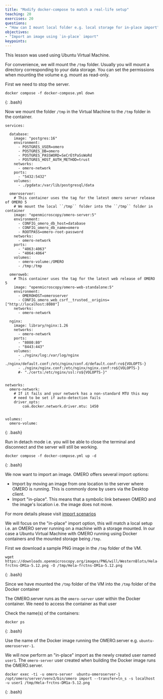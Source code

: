 ```yaml
---
title: "Modify docker-compose to match a real-life setup"
teaching: 20
exercises: 20
questions:
- "How can I mount local folder e.g. local storage for in-place import"
objectives:
- "Import an image using `in-place` import"
keypoints:
---
```

This lesson was used using Ubuntu Virtual Machine.

For convenience, we will mount the ``/tmp`` folder. Usually you will mount a directory
corresponding to your data storage. You can set the permissions when mounting the volume
e.g. mount as read-only.

First we need to stop the server. 
~~~
docker compose -f docker-compose.yml down
~~~
{: .bash}

Now we mount the folder ``/tmp`` in the Virtual Machine to the ``/tmp`` folder in the container.

~~~
services:

  database:
    image: "postgres:16"
    environment:
      - POSTGRES_USER=omero
      - POSTGRES_DB=omero
      - POSTGRES_PASSWORD=SeCrEtPaSsWoRd
      - POSTGRES_HOST_AUTH_METHOD=trust
    networks:
      - omero-network
    ports:
      - "5432:5432"
    volumes:
      - ./pgdata:/var/lib/postgresql/data

  omeroserver:
    # This container uses the tag for the latest omero server release of OMERO 5
    # We mount the local ``/tmp`` folder into the ``/tmp`` folder in container
    image: "openmicroscopy/omero-server:5"
    environment:
      - CONFIG_omero_db_host=database
      - CONFIG_omero_db_name=omero
      - ROOTPASS=omero-root-password
    networks:
      - omero-network
    ports:
      - "4063:4063"
      - "4064:4064"
    volumes:
      - omero-volume:/OMERO
      - /tmp:/tmp

  omeroweb:
    # This container uses the tag for the latest web release of OMERO 5
    image: "openmicroscopy/omero-web-standalone:5"
    environment:
      - OMEROHOST=omeroserver
      - CONFIG_omero_web_csrf__trusted__origins=["http://localhost:8080"]
    networks:
      - omero-network

  nginx:
    image: library/nginx:1.26
    networks:
      - omero-network
    ports:
      - "8080:80"
      - "8443:443"
    volumes:
      - ./nginx/log:/var/log/nginx
      - ./nginx/default.conf:/etc/nginx/conf.d/default.conf:ro${VOLOPTS-}
      - ./nginx/nginx.conf:/etc/nginx/nginx.conf:ro${VOLOPTS-}
      #- "./certs:/etc/nginx/ssl:ro${VOLOPTS-}"


networks:
  omero-network:
    # If it fails and your network has a non-standard MTU this may
    # need to be set if auto-detection fails
    driver_opts:
        com.docker.network.driver.mtu: 1450


volumes:
  omero-volume:
~~~
{: .bash}

Run in detach mode i.e. you will be able to close the terminal and disconnect and the server will still be working.

~~~
docker compose -f docker-compose.yml up -d
~~~
{: .bash}


We now want to import an image.
OMERO offers several import options:

* Import by moving an image from one location to the server where OMERO is running. This is commonly done by users
via the Desktop client.
* Import "in-place". This means that a symbolic link between OMERO and the image's location i.e. the image does not move.

For more details please visit [import scenarios](https://omero.readthedocs.io/en/stable/sysadmins/import-scenarios.html)

We will focus on the "in-place" import option, this will match a local setup
i.e. an OMERO server running on a machine with a storage mounted. In our case a Ubuntu Virtual Machine with OMERO running using Docker containers and the mounted storage being ``/tmp``.


First we download a sample PNG image in the ``/tmp`` folder of the VM.

~~~
wget https://downloads.openmicroscopy.org/images/PNG/will/WesternBlots/Hela-frctns-DM1a-5.12.png -O /tmp/Hela-frctns-DM1a-5.12.png
~~~
{: .bash}


Since we have mounted the ``/tmp`` folder of the VM into the ``/tmp`` folder of the Docker container


The OMERO.server runs as the ``omero-server`` user within the Docker container.
We need to access the container as that user

Check the name(s) of the containers:

~~~
docker ps
~~~
{: .bash}

Use the name of the Docker image running the OMERO.server e.g. ``ubuntu-omeroserver-1``.

We will now perform an "in-place" import as the newly created user named ``user1``.
The ``omero-server`` user created when building the Docker image runs the OMERO.server.


~~~
docker exec -ti -u omero-server  ubuntu-omeroserver-1 /opt/omero/server/venv3/bin/omero import --transfer=ln_s -s localhost -u user1 /tmp/Hela-frctns-DM1a-5.12.png
~~~
{: .bash}




